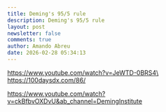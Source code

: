 ```yaml
---
title: Deming's 95/5 rule
description: Deming's 95/5 rule
layout: post
newsletter: false
comments: true
author: Amando Abreu
date: 2026-02-28 05:34:13
---
```

https://www.youtube.com/watch?v=JeWTD-0BRS4\
https://100daysdx.com/86/

https://www.youtube.com/watch?v=ckBfbvOXDvU&ab_channel=DemingInstitute